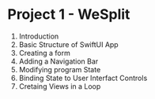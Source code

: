 # Project 1 - WeSplit

1. Introduction
2. Basic Structure of SwiftUI App
3. Creating a form
4. Adding a Navigation Bar
5. Modifying program State
6. Binding State to User Interfact Controls
7. Cretaing Views in a Loop
